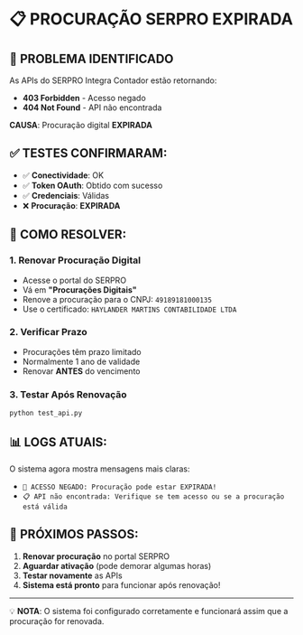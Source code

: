 # 📋 PROCURAÇÃO SERPRO EXPIRADA

## 🚨 **PROBLEMA IDENTIFICADO**

As APIs do SERPRO Integra Contador estão retornando:
- **403 Forbidden** - Acesso negado  
- **404 Not Found** - API não encontrada

**CAUSA**: Procuração digital **EXPIRADA** 

## ✅ **TESTES CONFIRMARAM:**

- ✅ **Conectividade**: OK
- ✅ **Token OAuth**: Obtido com sucesso
- ✅ **Credenciais**: Válidas  
- ❌ **Procuração**: **EXPIRADA**

## 🔧 **COMO RESOLVER:**

### 1. **Renovar Procuração Digital**
- Acesse o portal do SERPRO
- Vá em **"Procurações Digitais"**
- Renove a procuração para o CNPJ: `49189181000135`
- Use o certificado: `HAYLANDER MARTINS CONTABILIDADE LTDA`

### 2. **Verificar Prazo**
- Procurações têm prazo limitado
- Normalmente 1 ano de validade
- Renovar **ANTES** do vencimento

### 3. **Testar Após Renovação**
```bash
python test_api.py
```

## 📊 **LOGS ATUAIS:**

O sistema agora mostra mensagens mais claras:
- `🚫 ACESSO NEGADO: Procuração pode estar EXPIRADA!`
- `📋 API não encontrada: Verifique se tem acesso ou se a procuração está válida`

## 🎯 **PRÓXIMOS PASSOS:**

1. **Renovar procuração** no portal SERPRO
2. **Aguardar ativação** (pode demorar algumas horas)
3. **Testar novamente** as APIs
4. **Sistema está pronto** para funcionar após renovação!

---

💡 **NOTA**: O sistema foi configurado corretamente e funcionará assim que a procuração for renovada. 